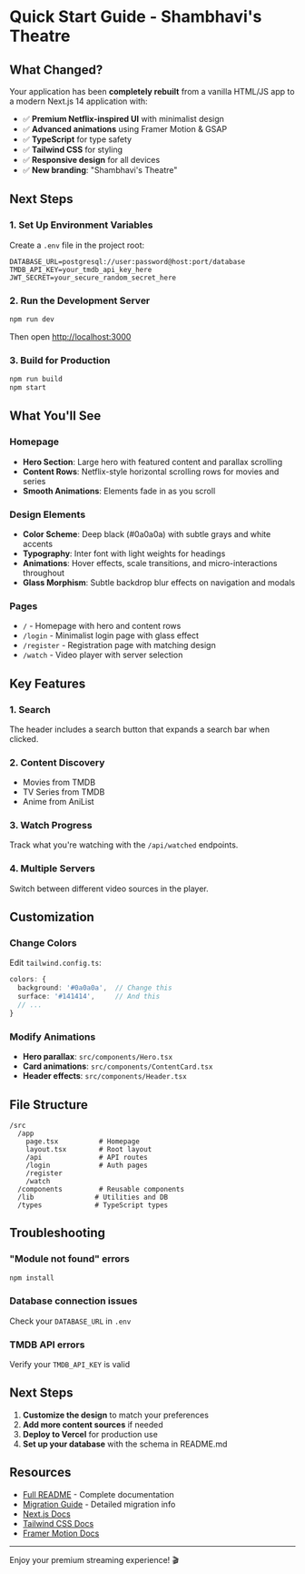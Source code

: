 # Quick Start Guide - Shambhavi's Theatre

## What Changed?

Your application has been **completely rebuilt** from a vanilla HTML/JS app to a modern Next.js 14 application with:

- ✅ **Premium Netflix-inspired UI** with minimalist design
- ✅ **Advanced animations** using Framer Motion & GSAP
- ✅ **TypeScript** for type safety
- ✅ **Tailwind CSS** for styling
- ✅ **Responsive design** for all devices
- ✅ **New branding**: "Shambhavi's Theatre"

## Next Steps

### 1. Set Up Environment Variables

Create a `.env` file in the project root:

```env
DATABASE_URL=postgresql://user:password@host:port/database
TMDB_API_KEY=your_tmdb_api_key_here
JWT_SECRET=your_secure_random_secret_here
```

### 2. Run the Development Server

```bash
npm run dev
```

Then open [http://localhost:3000](http://localhost:3000)

### 3. Build for Production

```bash
npm run build
npm start
```

## What You'll See

### Homepage
- **Hero Section**: Large hero with featured content and parallax scrolling
- **Content Rows**: Netflix-style horizontal scrolling rows for movies and series
- **Smooth Animations**: Elements fade in as you scroll

### Design Elements
- **Color Scheme**: Deep black (#0a0a0a) with subtle grays and white accents
- **Typography**: Inter font with light weights for headings
- **Animations**: Hover effects, scale transitions, and micro-interactions throughout
- **Glass Morphism**: Subtle backdrop blur effects on navigation and modals

### Pages
- `/` - Homepage with hero and content rows
- `/login` - Minimalist login page with glass effect
- `/register` - Registration page with matching design
- `/watch` - Video player with server selection

## Key Features

### 1. Search
The header includes a search button that expands a search bar when clicked.

### 2. Content Discovery
- Movies from TMDB
- TV Series from TMDB
- Anime from AniList

### 3. Watch Progress
Track what you're watching with the `/api/watched` endpoints.

### 4. Multiple Servers
Switch between different video sources in the player.

## Customization

### Change Colors
Edit `tailwind.config.ts`:
```typescript
colors: {
  background: '#0a0a0a',  // Change this
  surface: '#141414',     // And this
  // ...
}
```

### Modify Animations
- **Hero parallax**: `src/components/Hero.tsx`
- **Card animations**: `src/components/ContentCard.tsx`
- **Header effects**: `src/components/Header.tsx`

## File Structure

```
/src
  /app
    page.tsx          # Homepage
    layout.tsx        # Root layout
    /api              # API routes
    /login            # Auth pages
    /register
    /watch
  /components         # Reusable components
  /lib               # Utilities and DB
  /types             # TypeScript types
```

## Troubleshooting

### "Module not found" errors
```bash
npm install
```

### Database connection issues
Check your `DATABASE_URL` in `.env`

### TMDB API errors
Verify your `TMDB_API_KEY` is valid

## Next Steps

1. **Customize the design** to match your preferences
2. **Add more content sources** if needed
3. **Deploy to Vercel** for production use
4. **Set up your database** with the schema in README.md

## Resources

- [Full README](./README.md) - Complete documentation
- [Migration Guide](./MIGRATION_GUIDE.md) - Detailed migration info
- [Next.js Docs](https://nextjs.org/docs)
- [Tailwind CSS Docs](https://tailwindcss.com/docs)
- [Framer Motion Docs](https://www.framer.com/motion/)

---

Enjoy your premium streaming experience! 🎬
